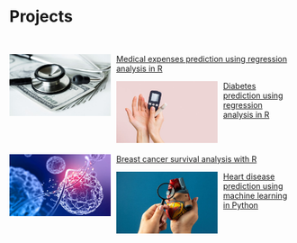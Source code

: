 # Projects

<br>

<div class = "card-container">
<div class = "card">
     <img align = left src= "assets/img/medical.jpg" width = "180" height = "110" style= "margin-right: 10px;"/>
     <p><a href = "https://melgalera.github.io/Linear-Regression-with-R/" target = "_blank">Medical expenses prediction using regression analysis in R</a></p>
</div>
<div class = "card">
      <img align = left src= "assets/img/diabetes.jpg" width = "180" height = "110" style= "margin-right: 10px;"/>
      <p><a href = "https://melgalera.github.io/Logistic-Regression-GLM-with-R/" target = "_blank">Diabetes prediction using regression analysis in R</a></p>  
</div>
</div>

 <br>
 <br>
 
<div class = "card-container">
<div class = "card">
     <img align = left src= "assets/img/virus.jpg" width = "180" height = "110" style= "margin-right: 10px;"/>
     <p><a href = "https://melgalera.github.io/Survival-Analysis-with-R/" target = "_blank">Breast cancer survival analysis with R</a></p>
</div>
<div class = "card">
      <img align = left src= "assets/img/heart.jpg" width = "180" height = "110" style= "margin-right: 10px;"/>
      <p><a href = "https://nbviewer.org/github/MelGalera/Heart-Disease-Prediction-with-Python/blob/main/Heart_disease_UCL.ipynb" target = "_blank">Heart disease prediction using machine learning in Python</a></p>  
</div>
</div>

